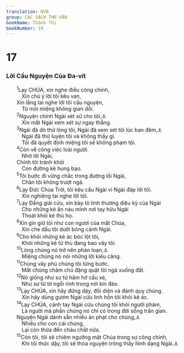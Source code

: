 ```yaml
---
translation: NVB
group: CÁC SÁCH THƠ-VĂN
bookName: Thánh Thi 
bookNumber: 19
---
```


<div class="title"><h1>17</h1><h3>Lời Cầu Nguyện Của Đa-vít </h3></div>
<span class="verse thi_17_1">  <sup>1</sup>Lạy CHÚA, xin nghe điều công chính, <br/>   Xin chú ý lời tôi kêu van, <br/>  Xin lắng tai nghe lời tôi cầu nguyện, <br/>   Từ môi miệng không gian dối. <br/></span>
<span class="verse thi_17_2">  <sup>2</sup>Nguyện chính Ngài xét xử cho tôi,<a data-toggle="tooltip" data-placement="bottom" title="Nt: từ trước mặt Ngài">⚓</a><br/>   Xin mắt Ngài xem xét sự ngay thẳng. <br/></span>
<span class="verse thi_17_3">  <sup>3</sup>Ngài đã dò thử lòng tôi, Ngài đã xem xét tôi lúc ban đêm,<a data-toggle="tooltip" data-placement="bottom" title="Nt: thăm viếng">⚓</a><br/>   Ngài đã thử luyện tôi và không thấy gì. <br/>   Tôi đã quyết định miệng tôi sẽ không phạm tội. <br/></span>
<span class="verse thi_17_4">  <sup>4</sup>Còn về công việc loài người. <br/>   Nhờ lời Ngài, <br/>  Chính tôi tránh khỏi <br/>   Con đường kẻ hung bạo. <br/></span>
<span class="verse thi_17_5">  <sup>5</sup>Tôi bước đi vững chắc trong đường lối Ngài, <br/>   Chân tôi không trượt ngã. <br/></span>
<span class="verse thi_17_6">  <sup>6</sup>Lạy Đức Chúa Trời, tôi kêu cầu Ngài vì Ngài đáp lời tôi. <br/>   Xin nghiêng tai nghe lời tôi. <br/></span>
<span class="verse thi_17_7">  <sup>7</sup>Lạy Đấng giải cứu, xin bày tỏ tình thương diệu kỳ của Ngài <br/>   Cho những kẻ ẩn náu mình nơi tay hữu Ngài <br/>   Thoát khỏi kẻ thù họ. <br/></span>
<span class="verse thi_17_8">  <sup>8</sup>Xin gìn giữ tôi như con ngươi của mắt Chúa, <br/>   Xin che dấu tôi dưới bóng cánh Ngài. <br/></span>
<span class="verse thi_17_9">  <sup>9</sup>Cho khỏi những kẻ ác bóc lột tôi, <br/>   Khỏi những kẻ tử thù đang bao vây tôi. <br/></span>
<span class="verse thi_17_10">  <sup>10</sup>Lòng chúng nó trở nên phản loạn,<a data-toggle="tooltip" data-placement="bottom" title="Nt: lòng chúng nó đóng lại">⚓</a><br/>   Miệng chúng nó nói những lời kiêu căng. <br/></span>
<span class="verse thi_17_11">  <sup>11</sup>Chúng vây phủ chúng tôi từng bước. <br/>   Mắt chúng chăm chú đặng quật tôi ngã xuống đất. <br/></span>
<span class="verse thi_17_12">  <sup>12</sup>Nó giống như sư tử hăm hở cấu xé, <br/>   Như sư tử tơ ngồi rình trong nơi kín đáo. <br/></span>
<span class="verse thi_17_13">  <sup>13</sup>Lạy CHÚA, xin hãy đứng dậy, đối diện và đánh quỵ chúng. <br/>   Xin hãy dùng gươm Ngài cứu linh hồn tôi khỏi kẻ ác. <br/></span>
<span class="verse thi_17_14">  <sup>14</sup>Lạy CHÚA, cánh tay Ngài cứu chúng tôi khỏi người phàm, <br/>   Là người mà phần chúng nó chỉ có trong đời sống trần gian. <br/>  Nguyện Ngài dành sẵn nhiều án phạt cho chúng,<a data-toggle="tooltip" data-placement="bottom" title="Ctd: Bụng chúng đầy những vật báu của Ngài, con cháu chúng cũng được nhiều, lại còn thừa đến cháu chắt nữa">⚓</a><br/>   Nhiều cho con cái chúng, <br/>   Lại còn thừa đến cháu chắt nữa. <br/></span>
<span class="verse thi_17_15">  <sup>15</sup>Còn tôi, tôi sẽ chiêm ngưỡng mặt Chúa trong sự công chính, <br/>   Khi tôi thức dậy, tôi sẽ thỏa nguyện trông thấy hình dạng Ngài.<a data-toggle="tooltip" data-placement="bottom" title="Nt: tôi sẽ thỏa nguyện với hình dạng Ngài">⚓</a><br/></span>
